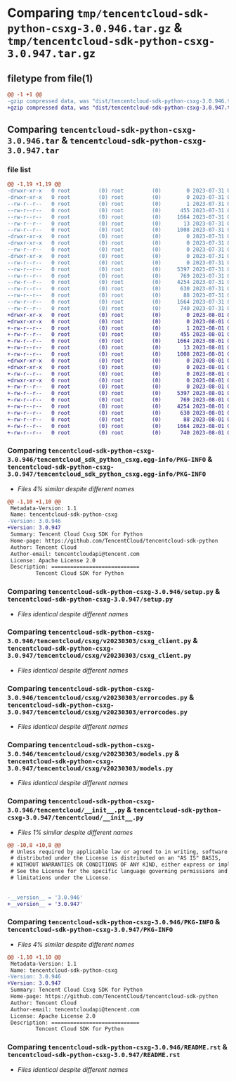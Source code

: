 # Comparing `tmp/tencentcloud-sdk-python-csxg-3.0.946.tar.gz` & `tmp/tencentcloud-sdk-python-csxg-3.0.947.tar.gz`

## filetype from file(1)

```diff
@@ -1 +1 @@
-gzip compressed data, was "dist/tencentcloud-sdk-python-csxg-3.0.946.tar", last modified: Mon Jul 31 00:23:45 2023, max compression
+gzip compressed data, was "dist/tencentcloud-sdk-python-csxg-3.0.947.tar", last modified: Tue Aug  1 00:34:57 2023, max compression
```

## Comparing `tencentcloud-sdk-python-csxg-3.0.946.tar` & `tencentcloud-sdk-python-csxg-3.0.947.tar`

### file list

```diff
@@ -1,19 +1,19 @@
-drwxr-xr-x   0 root         (0) root         (0)        0 2023-07-31 00:23:45.000000 tencentcloud-sdk-python-csxg-3.0.946/
-drwxr-xr-x   0 root         (0) root         (0)        0 2023-07-31 00:23:45.000000 tencentcloud-sdk-python-csxg-3.0.946/tencentcloud_sdk_python_csxg.egg-info/
--rw-r--r--   0 root         (0) root         (0)        1 2023-07-31 00:23:45.000000 tencentcloud-sdk-python-csxg-3.0.946/tencentcloud_sdk_python_csxg.egg-info/dependency_links.txt
--rw-r--r--   0 root         (0) root         (0)      455 2023-07-31 00:23:45.000000 tencentcloud-sdk-python-csxg-3.0.946/tencentcloud_sdk_python_csxg.egg-info/SOURCES.txt
--rw-r--r--   0 root         (0) root         (0)     1664 2023-07-31 00:23:45.000000 tencentcloud-sdk-python-csxg-3.0.946/tencentcloud_sdk_python_csxg.egg-info/PKG-INFO
--rw-r--r--   0 root         (0) root         (0)       13 2023-07-31 00:23:45.000000 tencentcloud-sdk-python-csxg-3.0.946/tencentcloud_sdk_python_csxg.egg-info/top_level.txt
--rw-r--r--   0 root         (0) root         (0)     1008 2023-07-31 00:23:45.000000 tencentcloud-sdk-python-csxg-3.0.946/setup.py
-drwxr-xr-x   0 root         (0) root         (0)        0 2023-07-31 00:23:45.000000 tencentcloud-sdk-python-csxg-3.0.946/tencentcloud/
-drwxr-xr-x   0 root         (0) root         (0)        0 2023-07-31 00:23:45.000000 tencentcloud-sdk-python-csxg-3.0.946/tencentcloud/csxg/
--rw-r--r--   0 root         (0) root         (0)        0 2023-07-31 00:23:45.000000 tencentcloud-sdk-python-csxg-3.0.946/tencentcloud/csxg/__init__.py
-drwxr-xr-x   0 root         (0) root         (0)        0 2023-07-31 00:23:45.000000 tencentcloud-sdk-python-csxg-3.0.946/tencentcloud/csxg/v20230303/
--rw-r--r--   0 root         (0) root         (0)        0 2023-07-31 00:23:45.000000 tencentcloud-sdk-python-csxg-3.0.946/tencentcloud/csxg/v20230303/__init__.py
--rw-r--r--   0 root         (0) root         (0)     5397 2023-07-31 00:23:45.000000 tencentcloud-sdk-python-csxg-3.0.946/tencentcloud/csxg/v20230303/csxg_client.py
--rw-r--r--   0 root         (0) root         (0)      769 2023-07-31 00:23:45.000000 tencentcloud-sdk-python-csxg-3.0.946/tencentcloud/csxg/v20230303/errorcodes.py
--rw-r--r--   0 root         (0) root         (0)     4254 2023-07-31 00:23:45.000000 tencentcloud-sdk-python-csxg-3.0.946/tencentcloud/csxg/v20230303/models.py
--rw-r--r--   0 root         (0) root         (0)      630 2023-07-31 00:23:45.000000 tencentcloud-sdk-python-csxg-3.0.946/tencentcloud/__init__.py
--rw-r--r--   0 root         (0) root         (0)       88 2023-07-31 00:23:45.000000 tencentcloud-sdk-python-csxg-3.0.946/setup.cfg
--rw-r--r--   0 root         (0) root         (0)     1664 2023-07-31 00:23:45.000000 tencentcloud-sdk-python-csxg-3.0.946/PKG-INFO
--rw-r--r--   0 root         (0) root         (0)      740 2023-07-31 00:23:45.000000 tencentcloud-sdk-python-csxg-3.0.946/README.rst
+drwxr-xr-x   0 root         (0) root         (0)        0 2023-08-01 00:34:57.000000 tencentcloud-sdk-python-csxg-3.0.947/
+drwxr-xr-x   0 root         (0) root         (0)        0 2023-08-01 00:34:57.000000 tencentcloud-sdk-python-csxg-3.0.947/tencentcloud_sdk_python_csxg.egg-info/
+-rw-r--r--   0 root         (0) root         (0)        1 2023-08-01 00:34:57.000000 tencentcloud-sdk-python-csxg-3.0.947/tencentcloud_sdk_python_csxg.egg-info/dependency_links.txt
+-rw-r--r--   0 root         (0) root         (0)      455 2023-08-01 00:34:57.000000 tencentcloud-sdk-python-csxg-3.0.947/tencentcloud_sdk_python_csxg.egg-info/SOURCES.txt
+-rw-r--r--   0 root         (0) root         (0)     1664 2023-08-01 00:34:57.000000 tencentcloud-sdk-python-csxg-3.0.947/tencentcloud_sdk_python_csxg.egg-info/PKG-INFO
+-rw-r--r--   0 root         (0) root         (0)       13 2023-08-01 00:34:57.000000 tencentcloud-sdk-python-csxg-3.0.947/tencentcloud_sdk_python_csxg.egg-info/top_level.txt
+-rw-r--r--   0 root         (0) root         (0)     1008 2023-08-01 00:34:57.000000 tencentcloud-sdk-python-csxg-3.0.947/setup.py
+drwxr-xr-x   0 root         (0) root         (0)        0 2023-08-01 00:34:57.000000 tencentcloud-sdk-python-csxg-3.0.947/tencentcloud/
+drwxr-xr-x   0 root         (0) root         (0)        0 2023-08-01 00:34:57.000000 tencentcloud-sdk-python-csxg-3.0.947/tencentcloud/csxg/
+-rw-r--r--   0 root         (0) root         (0)        0 2023-08-01 00:34:57.000000 tencentcloud-sdk-python-csxg-3.0.947/tencentcloud/csxg/__init__.py
+drwxr-xr-x   0 root         (0) root         (0)        0 2023-08-01 00:34:57.000000 tencentcloud-sdk-python-csxg-3.0.947/tencentcloud/csxg/v20230303/
+-rw-r--r--   0 root         (0) root         (0)        0 2023-08-01 00:34:57.000000 tencentcloud-sdk-python-csxg-3.0.947/tencentcloud/csxg/v20230303/__init__.py
+-rw-r--r--   0 root         (0) root         (0)     5397 2023-08-01 00:34:57.000000 tencentcloud-sdk-python-csxg-3.0.947/tencentcloud/csxg/v20230303/csxg_client.py
+-rw-r--r--   0 root         (0) root         (0)      769 2023-08-01 00:34:57.000000 tencentcloud-sdk-python-csxg-3.0.947/tencentcloud/csxg/v20230303/errorcodes.py
+-rw-r--r--   0 root         (0) root         (0)     4254 2023-08-01 00:34:57.000000 tencentcloud-sdk-python-csxg-3.0.947/tencentcloud/csxg/v20230303/models.py
+-rw-r--r--   0 root         (0) root         (0)      630 2023-08-01 00:34:57.000000 tencentcloud-sdk-python-csxg-3.0.947/tencentcloud/__init__.py
+-rw-r--r--   0 root         (0) root         (0)       88 2023-08-01 00:34:57.000000 tencentcloud-sdk-python-csxg-3.0.947/setup.cfg
+-rw-r--r--   0 root         (0) root         (0)     1664 2023-08-01 00:34:57.000000 tencentcloud-sdk-python-csxg-3.0.947/PKG-INFO
+-rw-r--r--   0 root         (0) root         (0)      740 2023-08-01 00:34:57.000000 tencentcloud-sdk-python-csxg-3.0.947/README.rst
```

### Comparing `tencentcloud-sdk-python-csxg-3.0.946/tencentcloud_sdk_python_csxg.egg-info/PKG-INFO` & `tencentcloud-sdk-python-csxg-3.0.947/tencentcloud_sdk_python_csxg.egg-info/PKG-INFO`

 * *Files 4% similar despite different names*

```diff
@@ -1,10 +1,10 @@
 Metadata-Version: 1.1
 Name: tencentcloud-sdk-python-csxg
-Version: 3.0.946
+Version: 3.0.947
 Summary: Tencent Cloud Csxg SDK for Python
 Home-page: https://github.com/TencentCloud/tencentcloud-sdk-python
 Author: Tencent Cloud
 Author-email: tencentcloudapi@tencent.com
 License: Apache License 2.0
 Description: ============================
         Tencent Cloud SDK for Python
```

### Comparing `tencentcloud-sdk-python-csxg-3.0.946/setup.py` & `tencentcloud-sdk-python-csxg-3.0.947/setup.py`

 * *Files identical despite different names*

### Comparing `tencentcloud-sdk-python-csxg-3.0.946/tencentcloud/csxg/v20230303/csxg_client.py` & `tencentcloud-sdk-python-csxg-3.0.947/tencentcloud/csxg/v20230303/csxg_client.py`

 * *Files identical despite different names*

### Comparing `tencentcloud-sdk-python-csxg-3.0.946/tencentcloud/csxg/v20230303/errorcodes.py` & `tencentcloud-sdk-python-csxg-3.0.947/tencentcloud/csxg/v20230303/errorcodes.py`

 * *Files identical despite different names*

### Comparing `tencentcloud-sdk-python-csxg-3.0.946/tencentcloud/csxg/v20230303/models.py` & `tencentcloud-sdk-python-csxg-3.0.947/tencentcloud/csxg/v20230303/models.py`

 * *Files identical despite different names*

### Comparing `tencentcloud-sdk-python-csxg-3.0.946/tencentcloud/__init__.py` & `tencentcloud-sdk-python-csxg-3.0.947/tencentcloud/__init__.py`

 * *Files 1% similar despite different names*

```diff
@@ -10,8 +10,8 @@
 # Unless required by applicable law or agreed to in writing, software
 # distributed under the License is distributed on an "AS IS" BASIS,
 # WITHOUT WARRANTIES OR CONDITIONS OF ANY KIND, either express or implied.
 # See the License for the specific language governing permissions and
 # limitations under the License.
 
 
-__version__ = '3.0.946'
+__version__ = '3.0.947'
```

### Comparing `tencentcloud-sdk-python-csxg-3.0.946/PKG-INFO` & `tencentcloud-sdk-python-csxg-3.0.947/PKG-INFO`

 * *Files 4% similar despite different names*

```diff
@@ -1,10 +1,10 @@
 Metadata-Version: 1.1
 Name: tencentcloud-sdk-python-csxg
-Version: 3.0.946
+Version: 3.0.947
 Summary: Tencent Cloud Csxg SDK for Python
 Home-page: https://github.com/TencentCloud/tencentcloud-sdk-python
 Author: Tencent Cloud
 Author-email: tencentcloudapi@tencent.com
 License: Apache License 2.0
 Description: ============================
         Tencent Cloud SDK for Python
```

### Comparing `tencentcloud-sdk-python-csxg-3.0.946/README.rst` & `tencentcloud-sdk-python-csxg-3.0.947/README.rst`

 * *Files identical despite different names*


